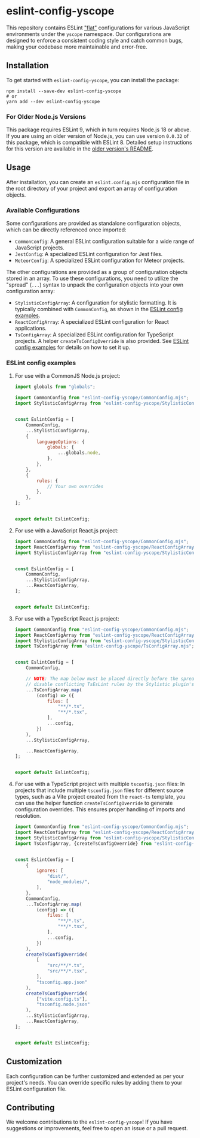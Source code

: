 # eslint-config-yscope

This repository contains ESLint ["flat"][eslint-flat-config] configurations for various JavaScript
environments under the `yscope` namespace. Our configurations are designed to enforce a consistent
coding style and catch common bugs, making your codebase more maintainable and error-free.

## Installation

To get started with `eslint-config-yscope`, you can install the package:

```shell
npm install --save-dev eslint-config-yscope
# or
yarn add --dev eslint-config-yscope
```

### For Older Node.js Versions

This package requires ESLint 9, which in turn requires Node.js 18 or above. If you are using an
older version of Node.js, you can use version `0.0.32` of this package, which is compatible with
ESLint 8. Detailed setup instructions for this version are available in the 
[older version's README][readme-0.0.32].

## Usage

After installation, you can create an `eslint.config.mjs` configuration file in the root directory
of your project and export an array of configuration objects.

### Available Configurations

Some configurations are provided as standalone configuration objects, which can be directly
referenced once imported:
- `CommonConfig`: A general ESLint configuration suitable for a wide range of JavaScript projects.
- `JestConfig`: A specialized ESLint configuration for Jest files.
- `MeteorConfig`: A specialized ESLint configuration for Meteor projects.

The other configurations are provided as a group of configuration objects stored in an array. To use
these configurations, you need to utilize the "spread" (`...`) syntax to unpack the configuration
objects into your own configuration array:
- `StylisticConfigArray`: A configuration for stylistic formatting. It is typically combined with
  `CommonConfig`, as shown in the [ESLint config examples](#eslint-config-examples).
- `ReactConfigArray`: A specialized ESLint configuration for React applications.
- `TsConfigArray`: A specialized ESLint configuration for TypeScript projects. A helper
  `createTsConfigOverride` is also provided. See [ESLint config examples](#eslint-config-examples) for
  details on how to set it up.


### ESLint config examples

1. For use with a CommonJS Node.js project:
    ```javascript
    import globals from "globals";
    
    import CommonConfig from "eslint-config-yscope/CommonConfig.mjs";
    import StylisticConfigArray from "eslint-config-yscope/StylisticConfigArray.mjs";
    
    
    const EslintConfig = [
        CommonConfig,
        ...StylisticConfigArray,
        {
            languageOptions: {
                globals: {
                    ...globals.node,
                },
            },
        },
        {
            rules: {
                // Your own overrides
            },
        },
    ];
    
    
    export default EslintConfig;
    ```

2. For use with a JavaScript React.js project:
    ```javascript
    import CommonConfig from "eslint-config-yscope/CommonConfig.mjs";
    import ReactConfigArray from "eslint-config-yscope/ReactConfigArray.mjs";
    import StylisticConfigArray from "eslint-config-yscope/StylisticConfigArray.mjs";
    
    
    const EslintConfig = [
        CommonConfig,
        ...StylisticConfigArray,
        ...ReactConfigArray,
    ];
    
    
    export default EslintConfig;
    ```

3. For use with a TypeScript React.js project:
    ```javascript
    import CommonConfig from "eslint-config-yscope/CommonConfig.mjs";
    import ReactConfigArray from "eslint-config-yscope/ReactConfigArray.mjs";
    import StylisticConfigArray from "eslint-config-yscope/StylisticConfigArray.mjs";
    import TsConfigArray from "eslint-config-yscope/TsConfigArray.mjs";
    
    
    const EslintConfig = [
        CommonConfig,
    
        // NOTE: The map below must be placed directly before the spread `StylisticConfigArray`, to
        // disable conflicting TsEsLint rules by the Stylistic plugin's "disable-legacy" preset.
        ...TsConfigArray.map(
            (config) => ({
                files: [
                    "**/*.ts",
                    "**/*.tsx",
                ],
                ...config,
            })
        ),
        ...StylisticConfigArray,
    
        ...ReactConfigArray,
    ];
    
    
    export default EslintConfig;
    ```
   
4. For use with a TypeScript project with multiple `tsconfig.json` files: In projects that include
   multiple `tsconfig.json` files for different source types, such as a Vite project created from
   the `react-ts` template, you can use the helper function `createTsConfigOverride` to generate
   configuration overrides. This ensures proper handling of imports and resolution.
   ```javascript
   import CommonConfig from "eslint-config-yscope/CommonConfig.mjs";
   import ReactConfigArray from "eslint-config-yscope/ReactConfigArray.mjs";
   import StylisticConfigArray from "eslint-config-yscope/StylisticConfigArray.mjs";
   import TsConfigArray, {createTsConfigOverride} from "eslint-config-yscope/TsConfigArray.mjs";
   
   
   const EslintConfig = [
       {
           ignores: [
               "dist/",
               "node_modules/",
           ],
       },
       CommonConfig,
       ...TsConfigArray.map(
           (config) => ({
               files: [
                   "**/*.ts",
                   "**/*.tsx",
               ],
               ...config,
           })
       ),
       createTsConfigOverride(
           [
               "src/**/*.ts",
               "src/**/*.tsx",
           ],
           "tsconfig.app.json"
       ),
       createTsConfigOverride(
           ["vite.config.ts"],
           "tsconfig.node.json"
       ),
       ...StylisticConfigArray,
       ...ReactConfigArray,
   ];
   
   
   export default EslintConfig;
   ```

## Customization

Each configuration can be further customized and extended as per your project's needs. You can
override specific rules by adding them to your ESLint configuration file.

## Contributing

We welcome contributions to the `eslint-config-yscope`! If you have suggestions or improvements,
feel free to open an issue or a pull request.

[eslint-flat-config]: https://eslint.org/docs/v9.x/use/configure/migration-guide
[license]: https://github.com/y-scope/eslint-config-yscope/blob/main/LICENSE
[readme-0.0.32]: https://github.com/y-scope/eslint-config-yscope/blob/f75571723ff1a6fd734ab82b4a399c2c1c92c5fb/README.md#for-older-nodejs-versions
